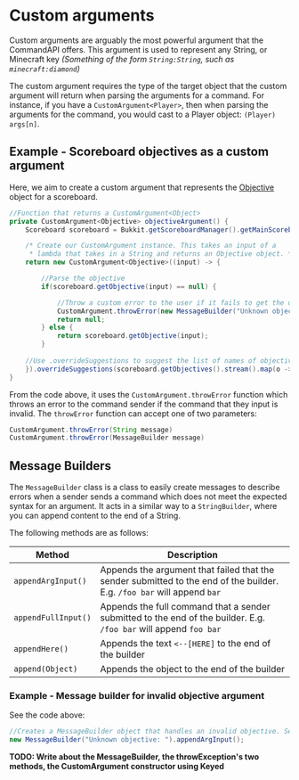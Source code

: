# Custom arguments

Custom arguments are arguably the most powerful argument that the CommandAPI offers. This argument is used to represent any String, or Minecraft key _(Something of the form `String:String`, such as `minecraft:diamond`)_

The custom argument requires the type of the target object that the custom argument will return when parsing the arguments for a command. For instance, if you have a `CustomArgument<Player>`, then when parsing the arguments for the command, you would cast to a Player object: `(Player) args[n]`.

## Example - Scoreboard objectives as a custom argument

Here, we aim to create a custom argument that represents the [Objective](https://hub.spigotmc.org/javadocs/bukkit/org/bukkit/scoreboard/Objective.html) object for a scoreboard.

```java
//Function that returns a CustomArgument<Object>
private CustomArgument<Objective> objectiveArgument() {
	Scoreboard scoreboard = Bukkit.getScoreboardManager().getMainScoreboard();

	/* Create our CustomArgument instance. This takes an input of a 
	 * lambda that takes in a String and returns an Objective object. */
	return new CustomArgument<Objective>((input) -> {

		//Parse the objective
		if(scoreboard.getObjective(input) == null) {

			//Throw a custom error to the user if it fails to get the objective
			CustomArgument.throwError(new MessageBuilder("Unknown objective: ").appendArgInput());
			return null;
		} else {
			return scoreboard.getObjective(input);
		}
	
	//Use .overrideSuggestions to suggest the list of names of objectives
	}).overrideSuggestions(scoreboard.getObjectives().stream().map(o -> o.getName()).toArray(String[]::new));
}
```

From the code above, it uses the `CustomArgument.throwError` function which throws an error to the command sender if the command that they input is invalid. The `throwError` function can accept one of two parameters:

```java
CustomArgument.throwError(String message)
CustomArgument.throwError(MessageBuilder message)
```

## Message Builders

The `MessageBuilder` class is a class to easily create messages to describe errors when a sender sends a command which does not meet the expected syntax for an argument. It acts in a similar way to a `StringBuilder`, where you can append content to the end of a String.

The following methods are as follows:

| Method | Description |
| ------ | ----------- |
| `appendArgInput()` | Appends the argument that failed that the sender submitted to the end of the builder. E.g. `/foo bar` will append `bar` |
| `appendFullInput()` | Appends the full command that a sender submitted to the end of the builder. E.g. `/foo bar` will append `foo bar` |
| `appendHere()` | Appends the text `<--[HERE]` to the end of the builder | 
| `append(Object)`| Appends the object to the end of the builder | 

### Example - Message builder for invalid objective argument

See the code above:

```java
//Creates a MessageBuilder object that handles an invalid objective. See the code above for more context.
new MessageBuilder("Unknown objective: ").appendArgInput();
```

**TODO: Write about the MessageBuilder, the throwException's two methods, the CustomArgument constructor using Keyed**
